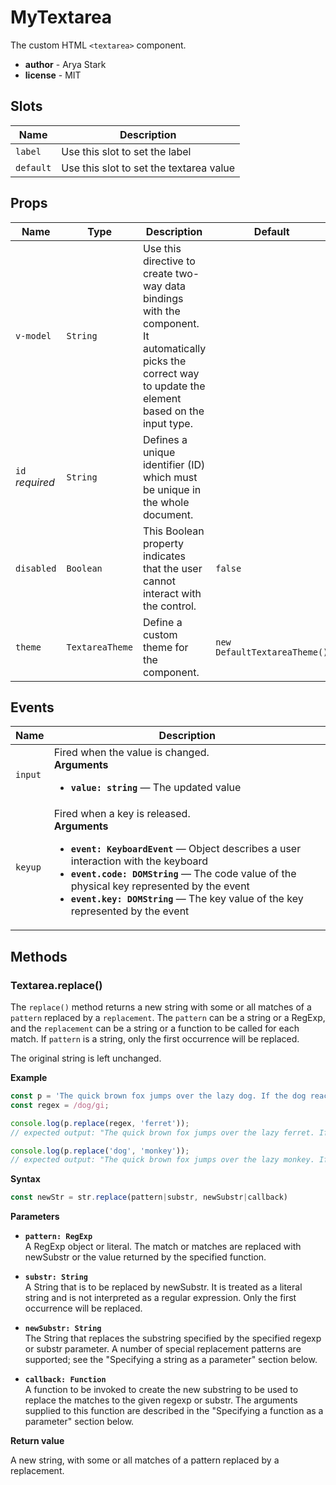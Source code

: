 # MyTextarea

The custom HTML `<textarea>` component.

- **author** - Arya Stark
- **license** - MIT

## Slots

| Name      | Description                             |
| --------- | --------------------------------------- |
| `label`   | Use this slot to set the label          |
| `default` | Use this slot to set the textarea value |

## Props

| Name            | Type            | Description                                                                                                                                                  | Default                      |
| --------------- | --------------- | ------------------------------------------------------------------------------------------------------------------------------------------------------------ | ---------------------------- |
| `v-model`       | `String`        | Use this directive to create two-way data bindings with the component. It automatically picks the correct way to update the element based on the input type. |                              |
| `id` *required* | `String`        | Defines a unique identifier (ID) which must be unique in the whole document.                                                                                 |                              |
| `disabled`      | `Boolean`       | This Boolean property indicates that the user cannot interact with the control.                                                                              | `false`                      |
| `theme`         | `TextareaTheme` | Define a custom theme for the component.                                                                                                                     | `new DefaultTextareaTheme()` |

## Events

| Name    | Description                                                                                                                                                                                                                                                                                                                                     |
| ------- | ----------------------------------------------------------------------------------------------------------------------------------------------------------------------------------------------------------------------------------------------------------------------------------------------------------------------------------------------- |
| `input` | Fired when the value is changed.<br>**Arguments**<br><ul><li>**`value: string`** — The updated value</li></ul>                                                                                                                                                                                                                                  |
| `keyup` | Fired when a key is released.<br>**Arguments**<br><ul><li>**`event: KeyboardEvent`** — Object describes a user interaction with the keyboard</li><li>**`event.code: DOMString`** — The code value of the physical key represented by the event</li><li>**`event.key: DOMString`** — The key value of the key represented by the event</li></ul> |

## Methods

### Textarea.replace()

The `replace()` method returns a new string with some or all matches of
a `pattern` replaced by a `replacement`. The `pattern` can be a string
or a RegExp, and the `replacement` can be a string or a function to be
called for each match. If `pattern` is a string, only the first
occurrence will be replaced.

The original string is left unchanged.

**Example**

```js
const p = 'The quick brown fox jumps over the lazy dog. If the dog reacted, was it really lazy?';
const regex = /dog/gi;

console.log(p.replace(regex, 'ferret'));
// expected output: "The quick brown fox jumps over the lazy ferret. If the ferret reacted, was it really lazy?"

console.log(p.replace('dog', 'monkey'));
// expected output: "The quick brown fox jumps over the lazy monkey. If the dog reacted, was it really lazy?"
```

**Syntax**

```typescript
const newStr = str.replace(pattern|substr, newSubstr|callback)
```

**Parameters**

- **`pattern: RegExp`**<br>
  A RegExp object or literal. The match or matches are replaced with newSubstr or the value returned by the specified function.

- **`substr: String`**<br>
  A String that is to be replaced by newSubstr. It is treated as a literal string and is not interpreted as a regular expression. Only the first occurrence will be replaced.

- **`newSubstr: String`**<br>
  The String that replaces the substring specified by the specified regexp or substr parameter. A number of special replacement patterns are supported; see the "Specifying a string as a parameter" section below.

- **`callback: Function`**<br>
  A function to be invoked to create the new substring to be used to replace the matches to the given regexp or substr. The arguments supplied to this function are described in the "Specifying a function as a parameter" section below.

**Return value**

A new string, with some or all matches of a pattern replaced by a replacement.

